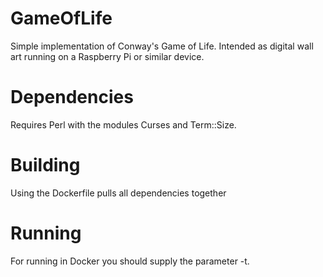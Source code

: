 # GameOfLife
Simple implementation of Conway's Game of Life. Intended as digital wall art running on a Raspberry Pi or similar device.

# Dependencies
Requires Perl with the modules Curses and Term::Size.

# Building
Using the Dockerfile pulls all dependencies together

# Running
For running in Docker you should supply the parameter -t.
